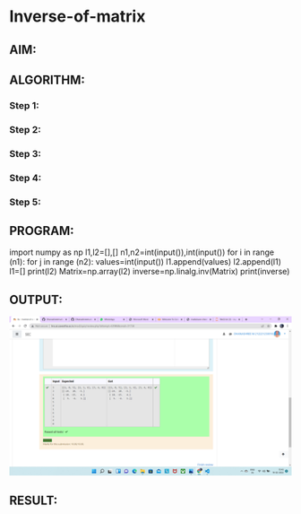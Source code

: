 # Inverse-of-matrix

## AIM:

## ALGORITHM:
### Step 1:
### Step 2:
### Step 3:
### Step 4:
### Step 5:


## PROGRAM:

import numpy as np
l1,l2=[],[]
n1,n2=int(input()),int(input())
for i in range (n1):
    for j in range (n2):
        values=int(input())
        l1.append(values)
    l2.append(l1)  
    l1=[]
print(l2)
Matrix=np.array(l2)
inverse=np.linalg.inv(Matrix)
print(inverse)


## OUTPUT:

![GitHub Logo](/image.png)

## RESULT:
